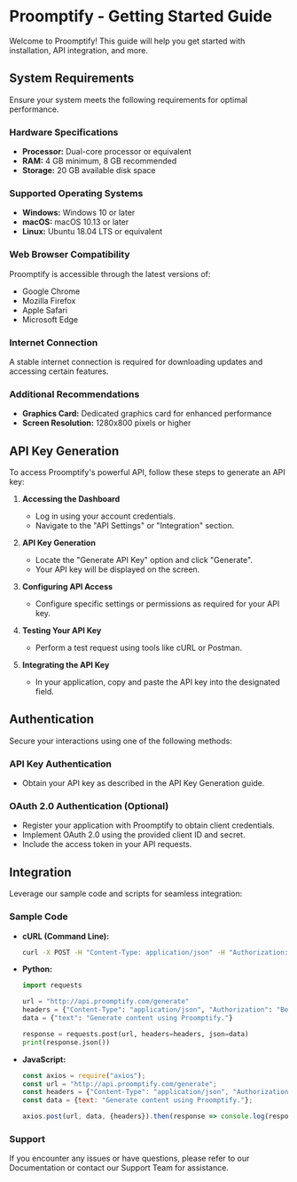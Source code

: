 # Proomptify - Getting Started Guide

Welcome to Proomptify! This guide will help you get started with installation, API integration, and more.

## System Requirements

Ensure your system meets the following requirements for optimal performance.

### Hardware Specifications

- **Processor:** Dual-core processor or equivalent
- **RAM:** 4 GB minimum, 8 GB recommended
- **Storage:** 20 GB available disk space

### Supported Operating Systems

- **Windows:** Windows 10 or later
- **macOS:** macOS 10.13 or later
- **Linux:** Ubuntu 18.04 LTS or equivalent

### Web Browser Compatibility

Proomptify is accessible through the latest versions of:
- Google Chrome
- Mozilla Firefox
- Apple Safari
- Microsoft Edge

### Internet Connection

A stable internet connection is required for downloading updates and accessing certain features.

### Additional Recommendations

- **Graphics Card:** Dedicated graphics card for enhanced performance
- **Screen Resolution:** 1280x800 pixels or higher

## API Key Generation

To access Proomptify's powerful API, follow these steps to generate an API key:

1. **Accessing the Dashboard**
   - Log in using your account credentials.
   - Navigate to the "API Settings" or "Integration" section.

2. **API Key Generation**
   - Locate the "Generate API Key" option and click "Generate".
   - Your API key will be displayed on the screen.

3. **Configuring API Access**
   - Configure specific settings or permissions as required for your API key.

4. **Testing Your API Key**
   - Perform a test request using tools like cURL or Postman.

5. **Integrating the API Key**
   - In your application, copy and paste the API key into the designated field.

## Authentication

Secure your interactions using one of the following methods:

### API Key Authentication

- Obtain your API key as described in the API Key Generation guide.

### OAuth 2.0 Authentication (Optional)

- Register your application with Proomptify to obtain client credentials.
- Implement OAuth 2.0 using the provided client ID and secret.
- Include the access token in your API requests.

## Integration

Leverage our sample code and scripts for seamless integration:

### Sample Code

- **cURL (Command Line):**
  ```bash
  curl -X POST -H "Content-Type: application/json" -H "Authorization: Bearer YOUR_API_KEY" -d '{"text": "Generate content using Proomptify."}' http://api.proomptify.com/generate

- **Python:**
  ```python
  import requests

  url = "http://api.proomptify.com/generate"
  headers = {"Content-Type": "application/json", "Authorization": "Bearer YOUR_API_KEY"}
  data = {"text": "Generate content using Proomptify."}
  
  response = requests.post(url, headers=headers, json=data)
  print(response.json())

- **JavaScript:**
  ```javascript
  const axios = require("axios");
  const url = "http://api.proomptify.com/generate";
  const headers = {"Content-Type": "application/json", "Authorization": "Bearer YOUR_API_KEY"};
  const data = {text: "Generate content using Proomptify."};
  
  axios.post(url, data, {headers}).then(response => console.log(response.data)).catch(error => console.error(error));
  
### Support

If you encounter any issues or have questions, please refer to our Documentation or contact our Support Team for assistance.
